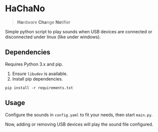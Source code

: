 # HaChaNo

> **Ha**rdware **Cha**nge **No**tifier

Simple python script to play sounds when USB devices are connected or disconnected under linux (like under windows).

## Dependencies

Requires Python 3.x and pip.

1. Ensure `libudev` is available.
2. Install pip dependencies.

 ```shell script
pip install -r requirements.txt
```

## Usage

Configure the sounds in `config.yaml` to fit your needs, then start `main.py`.

Now, adding or removing USB devices will play the sound file configured.
